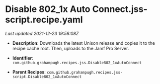 # Disable 802_1x Auto Connect.jss-script.recipe.yaml

_Last updated 2021-12-23 19:58:08Z_

- **Description**: Downloads the latest Unison release and copies it to the recipe cache root. Then, uploads to the Jamf Pro Server.

- **Identifier**: `com.github.grahampugh.recipes.jss.Disable802_1xAutoConnect`

- **Parent Recipes**: `com.github.grahampugh.recipes.jss-script.Disable802_1xAutoConnect`